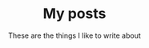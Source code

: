 ---
title: My posts
subtitle: These are the things I like to write about
menus:
  main:
    title: Posts
    weight: 3
layout: home
---